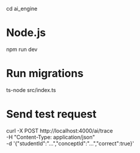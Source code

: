 cd ai_engine
# Node.js
npm run dev
# Run migrations
ts-node src/index.ts
# Send test request
curl -X POST http://localhost:4000/ai/trace \
  -H "Content-Type: application/json" \
  -d '{"studentId":"...","conceptId":"...","correct":true}'

